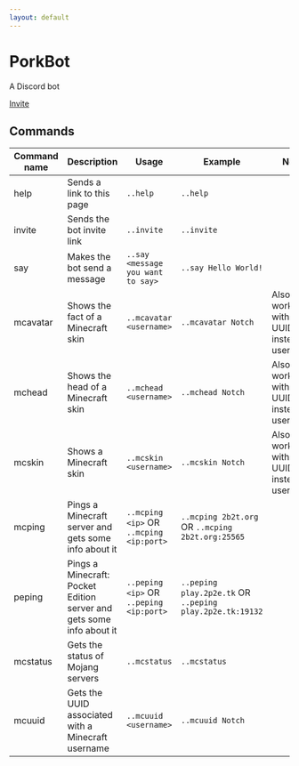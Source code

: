 ```yaml
---
layout: default
---
```


# PorkBot
A Discord bot

[Invite](https://discordapp.com/oauth2/authorize?client_id=287894637165936640&scope=bot&permissions=8)

## Commands

| Command name | Description                                                          | Usage                                   | Example                                                  | Note                                     |
|--------------|----------------------------------------------------------------------|-----------------------------------------|----------------------------------------------------------|------------------------------------------|
| help         | Sends a link to this page                                            | `..help`                                | `..help`                                                 |                                          |
| invite       | Sends the bot invite link                                            | `..invite`                              | `..invite`                                               |                                          |
| say          | Makes the bot send a message                                         | `..say <message you want to say>`       | `..say Hello World!`                                     |                                          |
| mcavatar     | Shows the fact of a Minecraft skin                                   | `..mcavatar <username>`                 | `..mcavatar Notch`                                       | Also works with UUID instead of username |
| mchead       | Shows the head of a Minecraft skin                                   | `..mchead <username>`                   | `..mchead Notch`                                         | Also works with UUID instead of username |
| mcskin       | Shows a Minecraft skin                                               | `..mcskin <username>`                   | `..mcskin Notch`                                         | Also works with UUID instead of username |
| mcping       | Pings a Minecraft server and gets some info about it                 | `..mcping <ip>` OR `..mcping <ip:port>` | `..mcping 2b2t.org` OR `..mcping 2b2t.org:25565`         |                                          |
| peping       | Pings a Minecraft: Pocket Edition server and gets some info about it | `..peping <ip>` OR `..peping <ip:port>` | `..peping play.2p2e.tk` OR `..peping play.2p2e.tk:19132` |                                          |
| mcstatus     | Gets the status of Mojang servers                                    | `..mcstatus`                            | `..mcstatus`                                             |                                          |
| mcuuid       | Gets the UUID associated with a Minecraft username                   | `..mcuuid <username>`                   | `..mcuuid Notch`                                         |                                          |